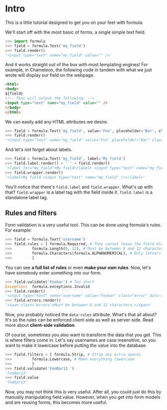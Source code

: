 # Intro

This is a little tutorial designed to get you on your feet with formula.

We'll start off with the most basic of forms, a single simple text field.

```python
>>> import formula
>>> field = formula.Text('my_field')
>>> field.render()
'<input type="text" name="my_field" value="" />'
```

And it works straight out of the box with most templating engines!  For example, in Chameleon, the following code in tandem with what we just wrote will display our field on the webpage.

```html
<html>
<body>
${field}
<!-- That will output the following: -->
<input type="text" name="my_field" value="" />
</body>
</html>
```

We can easily add any HTML attributes we desire.

```python
>>> field = formula.Text('my_field', value='Foo', placeholder='Bar', class=['baz', 'bop'])
>>> field.render()
'<input type="text" name="my_field" value="Foo" placeholder="Bar" class="baz bop" />'
```

And let's not forget about labels.

```python
>>> field = formula.Text('my_field', label='My field')
>>> field.label.render() + ' ' + field.render()
'<label for="my_field">My field</label> <input type="text" name="my_field" id="my_field" />'
>>> field.wrapper.render()
'<label>My field <input type="text" name="my_field" /></label>'
```

You'll notice that there's `field.label` and `field.wrapper`.  What's up with that?  `field.wrapper` is a label tag with the field inside it.  `field.label` is a standalone label tag.

## Rules and filters

Form validation is a very useful tool.  This can be done using formula's rules.  For example:

```python
>>> field = formula.Text('username')
>>> field.rules = [ formula.Required, # They cannot leave the field blank
>>>         formula.Length(8, 12), # Must be between 8 and 12 characters
>>>         formula.Characters(formula.ALPHANUMERICAL), # Only letters and numerals allowed
>>>         ]
```

You can see **a full list of rules** or even **make your own rules**.  Now, let's have somebody enter something into our form.

```python
>>> field.validate('Foobar') # Too short
Exception:  formula.exceptions.Invalid
>>> field.render()
'<input type="text" name="username" value="Foobar" class="error" data-rules="{'required':true,'length':[8,12],'characters':'abcdefghijklmnopqrstuvwxyzABCDEFGHIJKLMNOPQRSTUVWXYZ0123456789'}" />'
>>> field.errors.render()
'<span class="errors">Must be between 8 and 12 characters.</span>'
```

Now, you probably noticed the `data-rules` attribute.  What's that all about?  It's so the rules can be enforced client-side as well as server-side.  Read more about **client-side validation**.

Of course, sometimes you also want to transform the data that you get.  This is where filters come in.  Let's say usernames are case insensitive, so you want to make it lowercase before putting the value into the database.

```python
>>> field.filters = [ formula.Strip, # Strip any extra spaces
>>>         formula.Lowercase, # Make everything lowercase
>>>         ]
>>> field.validate('FooBar13 ')
'FooBar13'
>>> field.value
'foobar13'
```

Now, you may not think this is very useful.  After all, you could just do this by manually manipulating field.value.  However, when you get into form models and are reusing forms, this becomes more useful.
